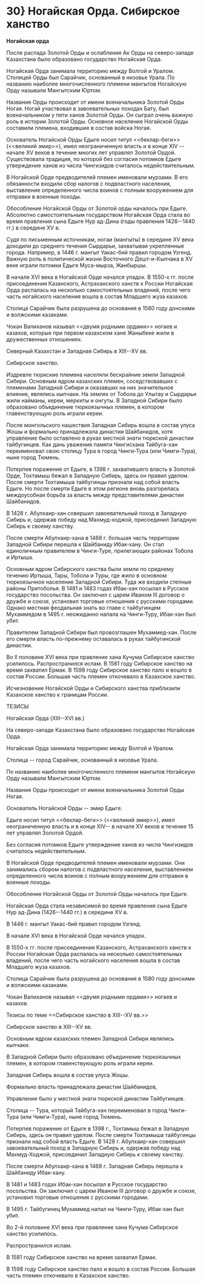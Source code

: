 # 30} Ногайская Орда. Сибирское ханство

**Ногайская орда**

После распада Золотой Орды и ослабления Ак Орды на северо-западе Казахстана было образовано государство Ногайская Орда.

Ногайская Орда занимала территорию между Волгой и Уралом. Столицей Орды был Сарайчик, основанный в низовье Урала. По названию наиболее многочисленного племени мангытов Ногайскую Орду называли Мангытским Юртом.

Название Орды происходит от имени военачальника Золотой Орды Ногая. Ногай участвовал в завоевательных походах Бату, был военачальником у пяти ханов Золотой Орды. Он сыграл очень важную роль в истории Золотой Орды. Основное население Ногайской Орды составили племена, входившие в состав войска Ногая.

Основатель Ногайской Орды Едыге носил титул \<\<беклар-беги\>\> (\<\<великий эмир\>\>), имел неограниченную власть и в конце XIV -- начале XV веков в течение многих лет управлял Золотой Ордой. Существовала традиция, по которой без согласия потомков Едыге утверждение ханов из числа Чингизидов считалось недействительным.

В Ногайской Орде предводителей племен именовали мурзами. В его обязанности входили сбор налогов с подвластного населения, выставление определенного числа воинов с полным вооружением для отправки в военные походы.

Обособление Ногайской Орды от Золотой орды началось при Едыге. Абсолютно самостоятельным государством Ногайская Орда стала во время правления сына Едыге Нур ад-Дина (годы правления 1426--1440 гг.) в середине ХV в.

Судя по письменным источникам, ногаи (мангыты) в середине XV века доходили до среднего течения Сырдарьи, захватывая укрепленные города. Например, в 1446 г. мангыт Уакас-бий правил городом Узгенд. Важную роль в политической жизни Восточного Дешт-и-Кыпчака в XV веке играли потомки Едыге Муса-мырза, Жанбыршы.

В начале XVI века в Ногайской Орде начался упадок. В 1550-х гг. после присоединения Казанского, Астраханского ханств к России Ногайская Орда распалась на несколько самостоятельных владений, после чего часть ногайского населения вошла в состав Младшего жуза казахов.

Столица Сарайчик была разрушена до основания в 1580 году донскими и волжскими казаками.

Чокан Валиханов называл \<\<двумя родными ордами\>\> ногаев и казахов, которые при первом казахском хане Жаныбеке жили в дружественных отношениях.

Северный Казахстан и Западная Сибирь в XIII--XV вв.

Сибирское ханство.

Издревле тюркские племена населяли бескрайние земли Западной Сибири. Основным ядром казахских племен, соседствовавших с племенами Западной Сибири и оказавших на них значительное влияние, являлись кыпчаки. На землях от Тобола до Улытау и Сырдарьи жили найманы, кереи, меркиты и онгуты. В Западной Сибири было образовано объединение тюркоязычных племен, в котором главенствующую роль играли кереи.

После монгольского нашествия Западная Сибирь вошла в состав улуса Жошы и формально принадлежала династии Шайбанидов, хотя управление было оставлено в руках местной знати тюркской династии тайбугинцев. Как дань уважения памяти Чингисхана Тайбуга-хан переименовал свою столицу Тура в город Чинги-Тура (или Чимги-Тура), ныне город Тюмень.

Потерпев поражение от Едыге, в 1398 г. захватившего власть в Золотой Орде, Тохтамыш бежал в Западную Сибирь, здесь он правил уделом. После смерти Тохтамыша тайбугинцы признали над собой власть Едыге. Но после смерти Едыге в этом регионе вновь разгорелась междоусобная борьба за власть между представителями династии Шайбанидов.

В 1428 г. Абулхаир-хан совершил завоевательный поход в Западную Сибирь и, одержав победу над Махмуд-ходжой, присоединил Западную Сибирь к своему ханству.

После смерти Абулхаир-хана в 1468 г. большая часть территории Западной Сибири перешла к Шайбаниду Ибак-хану. Он стал единоличным правителем в Чинги-Туре, прилегающих районах Тобола и Иртыша.

Основным ядром Сибирского ханства были земли по среднему течению Иртыша, Тары, Тобола и Туры, где жило в основном тюркоязычное население Западной Сибири. Туда же входили степные районы Притоболья. В 1481 и 1483 годах Ибак-хан посылал в Русское государство посольства. Он заключил с царем Иваном III договор о дружбе и союзе, установил торговые отношения с русскими городами. Однако местная феодальная знать во главе с тайбугинцем Мухаммедом в 1495 г. неожиданно напала на Чинги-Туру, Ибак-хан был убит.

Правителем Западной Сибири был провозглашен Мухаммед-хан. После его смерти власть по-прежнему оставалась в руках тайбугинской династии.

Во II половине XVI века при правление хана Кучума Сибирское ханство усилилось. Распространился ислам. В 1581 году Сибирское ханство на время захватил Ермак. В 1598 году Сибирское ханство пало и вошло в состав России. Большая часть племен откочевало в Казахское ханство.

Исчезновение Ногайской Орды и Сибирского ханства приблизили Казахское ханство к границам России.

ТЕЗИСЫ

Ногайская Орда (XIII--XVI вв.)

На северо-западе Казахстана было образовано государство Ногайская Орда.

Ногайская Орда занимала территорию между Волгой и Уралом.

Столица -- город Сарайчик, основанный в низовье Урала.

По названию наиболее многочисленного племени мангытов Ногайскую Орду называли Мангытским Юртом.

Название Орды происходит от имени военачальника Золотой Орды Ногая.

Основатель Ногайской Орды -- эмир Едыге.

Едыге носил титул \<\<беклар-беги\>\> (\<\<великий эмир\>\>), имел неограниченную власть и в конце XIV-- в начале XV веков в течение 15 лет управлял Золотой Ордой.

Без согласия потомков Едыге утверждение ханов из числа Чингизидов считалось недействительным.

В Ногайской Орде предводителей племен именовали мурзами. Они занимались сбором налогов с подвластного населения, выставлением определенного числа воинов с полным вооружением для отправки в военные походы.

Обособление Ногайской Орды от Золотой Орды началось при Едыге.

Ногайская Орда стала независимой во время правления сына Едыге Нур ад-Дина (1426--1440 гг.) в середине ХV в.

В 1446 г. мангыт Уакас-бий правил городом Узгенд.

В начале XVI века в Ногайской Орде начался упадок.

В 1550-х гг. после присоединения Казанского, Астраханского ханств к России Ногайская Орда распалась на несколько самостоятельных владений, после чего часть ногайского населения вошла в состав Младшего жуза казахов.

Столица Сарайчик была разрушена до основания в 1580 году донскими и волжскими казаками.

Чокан Валиханов называл \<\<двумя родными ордами\>\> ногаев и казахов.

Тезисы по теме \<\<Сибирское ханство в XIII--XV вв.\>\>

Сибирское ханство в XIII--XV вв.

Основным ядром казахских племен Западной Сибири являлись кыпчаки.

В Западной Сибири было образовано объединение тюркоязычных племен, в котором главенствующую роль играли кереи.

Западная Сибирь вошла в состав улуса Жошы.

Формально власть принадлежала династии Шайбанидов,

Управление было у местной знати тюркской династии Тайбугинцев.

Столица -- Тура, который Тайбуга-хан переименовал в город Чинги-Тура (или Чимги-Тура), ныне город Тюмень.

Потерпев поражение от Едыге в 1398 г., Тохтамыш бежал в Западную Сибирь, здесь он правил уделом. После смерти Тохтамыша тайбугинцы признали над собой власть Едыге. В 1428 г. Абулхаир-хан совершил завоевательный поход в Западную Сибирь и, одержав победу над Махмуд-Ходжой, присоединил Западную Сибирь к своему ханству.

После смерти Абулхаир-хана в 1468 г. Западная Сибирь перешла к Шайбаниду Ибак-хану.

В 1481 и 1483 годах Ибак-хан посылал в Русское государство посольства. Он заключил с царем Иваном III договор о дружбе и союзе, установил торговые отношения с русскими городами.

В 1495 г. Тайбугинец Мухаммед напал на Чинги-Туру, Ибак-хан был убит.

Во 2-й половине XVI века при правление хана Кучума Сибирское ханство усилилось.

Распространился ислам.

В 1581 году Сибирское ханство на время захватил Ермак.

В 1598 году Сибирское ханство пало и вошло в состав России. Большая часть племен откочевало в Казахское ханство.  
